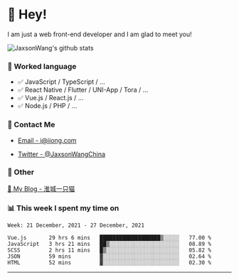 # 👋 Hey!

I am just a web front-end developer and I am glad to meet you!

![JaxsonWang's github stats](https://github-readme-stats.vercel.app/api?username=JaxsonWang&&show_icons=true&&title_color=1abc9c&&icon_color=1abc9c)


### 📝 Worked language

- ✅ JavaScript / TypeScript / ...
- ✅ React Native / Flutter / UNI-App / Tora / ...
- ✅ Vue.js / React.js / ...
- ✅ Node.js / PHP / ...

### 📮 Contact Me

- [Email - i@iiong.com](mailto:i@iiong.com)

- [Twitter - @JaxsonWangChina](https://twitter.com/JaxsonWangChina)

### 🤪 Other

[📌 My Blog - 淮城一只猫](https://iiong.com)

### 📊 This week I spent my time on

<!--START_SECTION:waka-->
```text
Week: 21 December, 2021 - 27 December, 2021

Vue.js       29 hrs 6 mins   ███████████████████▒░░░░░   77.00 % 
JavaScript   3 hrs 21 mins   ██▒░░░░░░░░░░░░░░░░░░░░░░   08.89 % 
SCSS         2 hrs 11 mins   █▒░░░░░░░░░░░░░░░░░░░░░░░   05.82 % 
JSON         59 mins         ▓░░░░░░░░░░░░░░░░░░░░░░░░   02.64 % 
HTML         52 mins         ▓░░░░░░░░░░░░░░░░░░░░░░░░   02.30 % 
```
<!--END_SECTION:waka-->

---
